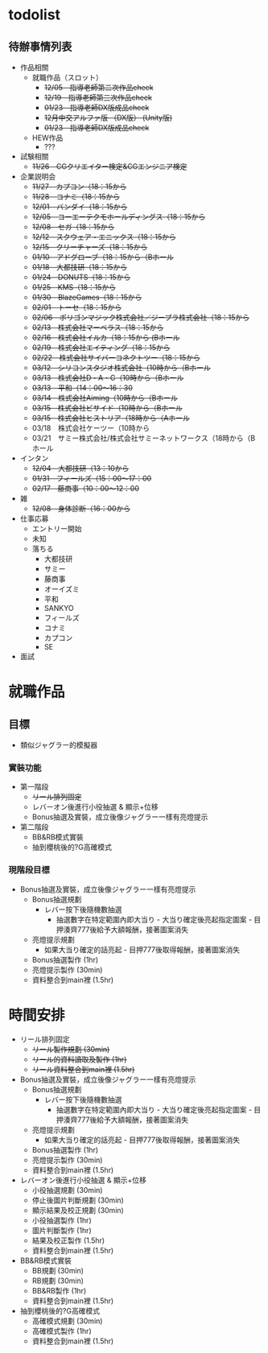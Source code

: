 # todolist

## 待辦事情列表
- 作品相關
  - 就職作品（スロット）
    - ~~12/05　指導老師第二次作品check~~
    - ~~12/19　指導老師第三次作品check~~
    - ~~01/23　指導老師DX版成品check~~
    - ~~12月中交アルファ版 ~~（DX版）~~ (Unity版)~~
    - ~~01/23　指導老師DX版成品check~~
  - HEW作品
    - ???
- 試験相關
  -  ~~11/26　CGクリエイター検定&CGエンジニア検定~~
- 企業説明会
  - ~~11/27　カプコン（18：15から~~
  - ~~11/28　コナミ（18：15から~~
  - ~~12/01　バンダイ（18：15から~~
  - ~~12/05　コーエーテクモホールディングス（18：15から~~
  - ~~12/08　セガ（18：15から~~
  - ~~12/12　スクウェア・エニックス（18：15から~~
  - ~~12/15　クリーチャーズ（18：15から~~
  - ~~01/10　アドグローブ（18：15から（Bホール~~
  - ~~01/18　大都技研（18：15から~~
  - ~~01/24　DONUTS（18：15から~~
  - ~~01/25　KMS（18：15から~~
  - ~~01/30　BlazeGames（18：15から~~
  - ~~02/01　トーセ（18：15から~~
  - ~~02/06　ポリゴンマジック株式会社／ジープラ株式会社（18：15から~~
  - ~~02/13　株式会社マーベラス（18：15から~~
  - ~~02/16　株式会社イルカ（18：15から (Bホール~~
  - ~~02/19　株式会社エイティング（18：15から~~
  - ~~02/22　株式会社サイバーコネクトツー（18：15から~~
  - ~~03/12　シリコンスタジオ株式会社（10時から（Bホール~~
  - ~~03/13　株式会社D・A・G（10時から（Bホール~~
  - ~~03/13　平和（14：00～16：30~~
  - ~~03/14　株式会社Aiming（10時から（Bホール~~
  - ~~03/15　株式会社ビサイド（10時から（Bホール~~
  - ~~03/15　株式会社ヒストリア（18時から（Aホール~~
  - 03/18　株式会社ケーツー（10時から
  - 03/21　サミー株式会社/株式会社サミーネットワークス（18時から（Bホール
- インタン
  - ~~12/04　大都技研（13：10から~~
  - ~~01/31　フィールズ（15：00～17：00~~
  - ~~02/17　藤商事（10：00～12：00~~
- 雑
  - ~~12/08　身体診断（16：00から~~
- 仕事応募
  - エントリー開始
  - 未知
  - 落ちる
    - 大都技研
    - サミー
    - 藤商事
	- オーイズミ
	- 平和
	- SANKYO
	- フィールズ
	- コナミ
	- カプコン
	- SE
- 面試
 

# 就職作品
## 目標
- 類似ジャグラー的模擬器
### 實裝功能
- 第一階段
  -  ~~リール排列固定~~
  -  レバーオン後進行小役抽選 & 顯示+位移
  -  Bonus抽選及實裝，成立後像ジャグラー一樣有亮燈提示
- 第二階段
  -  BB&RB模式實裝
  -  抽到櫻桃後的?G高確模式

### 現階段目標
- Bonus抽選及實裝，成立後像ジャグラー一樣有亮燈提示
	- Bonus抽選規劃              
	   - レバー按下後隨機數抽選
   	     - 抽選數字在特定範圍內即大当り
                - 大当り確定後亮起指定圖案
                  - 目押湊齊777後給予大額報酬，接著圖案消失
	- 亮燈提示規劃                
	   - 如果大当り確定的話亮起
             - 目押777後取得報酬，接著圖案消失
	- Bonus抽選製作               (1hr)
	- 亮燈提示製作                (30min)
	- 資料整合到main裡            (1.5hr)


# 時間安排
- リール排列固定
	- ~~リール製作規劃              (30min)~~
	- ~~リール的資料讀取及製作       (1hr)~~
	- ~~リール資料整合到main裡      (1.5hr)~~
- Bonus抽選及實裝，成立後像ジャグラー一樣有亮燈提示
	- Bonus抽選規劃              
	   - レバー按下後隨機數抽選
   	     - 抽選數字在特定範圍內即大当り
                - 大当り確定後亮起指定圖案
                  - 目押湊齊777後給予大額報酬，接著圖案消失
	- 亮燈提示規劃                
	   - 如果大当り確定的話亮起
             - 目押777後取得報酬，接著圖案消失
	- Bonus抽選製作               (1hr)
	- 亮燈提示製作                (30min)
	- 資料整合到main裡            (1.5hr)
- レバーオン後進行小役抽選 & 顯示+位移
	- 小役抽選規劃                (30min)
	- 停止後圖片判斷規劃          (30min)
	- 顯示結果及校正規劃          (30min)
	- 小役抽選製作                (1hr)
	- 圖片判斷製作                (1hr)
	- 結果及校正製作              (1.5hr)
	- 資料整合到main裡            (1.5hr)
- BB&RB模式實裝
	- BB規劃                     (30min)
	- RB規劃                     (30min)
	- BB&RB製作                  (1hr)
	- 資料整合到main裡            (1.5hr)
- 抽到櫻桃後的?G高確模式
	- 高確模式規劃                (30min)
	- 高確模式製作                (1hr)
	- 資料整合到main裡            (1.5hr)
